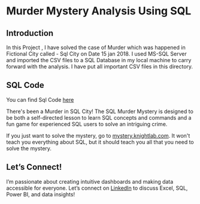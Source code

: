 # Murder Mystery Analysis Using SQL


## Introduction
In this Project , I have solved the case of Murder which was happened in Fictional City called - Sql City on Date 15 jan 2018. 
I used MS-SQL Server and imported the CSV files to a SQL Database in my local machine to carry forward with the analysis. 
I have put all important CSV files in this directory.

## SQL Code
You can find Sql Code [here](https://github.com/pawar03/Murder-Mystery-Analysis--SQL/blob/adc07be51c558ca9cae2cacb5c6da945ce01cb1b/Murder%20Mystery%20Case%20Study/SQL%20Murder%20Mystery.sql)

There's been a Murder in SQL City! The SQL Murder Mystery is designed to be both a self-directed lesson to learn SQL concepts and commands and a fun game for experienced SQL users to solve an intriguing crime.

If you just want to solve the mystery, go to [mystery.knightlab.com](https://mystery.knightlab.com). It won't teach you everything about SQL, but it should teach you all that you need to solve the mystery. 

## Let’s Connect!
I’m passionate about creating intuitive dashboards and making data accessible for everyone. Let’s connect on [LinkedIn](https://www.linkedin.com/in/pooja-pawar-92086217a) to discuss Excel, SQL, Power BI, and data insights!
